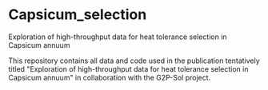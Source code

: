 # Capsicum_selection
Exploration of high-throughput data for heat tolerance selection in Capsicum annuum 

This repository contains all data and code used in the publication tentatively titled "Exploration of high-throughput data for heat tolerance selection in Capsicum annuum" in collaboration with the G2P-Sol project. 
